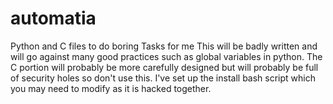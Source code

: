 # automatia
Python and C files to do boring Tasks for me
This will be badly written and will go against many good practices such as global variables in python.
The C portion will probably be more carefully designed but will probably be full of security holes so don't use this.
I've set up the install bash script which you may need to modify as it is hacked together.
